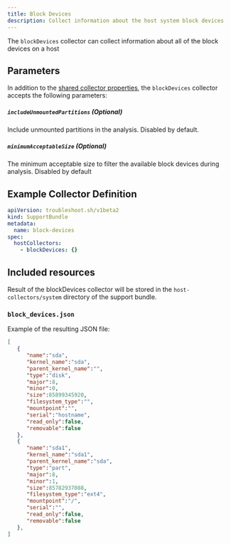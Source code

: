```yaml
---
title: Block Devices
description: Collect information about the host system block devices
---
```


The `blockDevices` collector can collect information about all of the block devices on a host

## Parameters

In addition to the [shared collector properties](/collect/collectors/#shared-properties), the `blockDevices` collector accepts the following parameters:

##### `includeUnmountedPartitions` (Optional)
Include unmounted partitions in the analysis. Disabled by default.

##### `minimumAcceptableSize` (Optional)
The minimum acceptable size to filter the available block devices during analysis. Disabled by default

## Example Collector Definition

```yaml
apiVersion: troubleshoot.sh/v1beta2
kind: SupportBundle
metadata:
  name: block-devices
spec:
  hostCollectors:
    - blockDevices: {}
```


## Included resources

Result of the blockDevices collector will be stored in the `host-collectors/system` directory of the support bundle.

### `block_devices.json`

Example of the resulting JSON file:

```json
[
   {
      "name":"sda",
      "kernel_name":"sda",
      "parent_kernel_name":"",
      "type":"disk",
      "major":8,
      "minor":0,
      "size":85899345920,
      "filesystem_type":"",
      "mountpoint":"",
      "serial":"hostname",
      "read_only":false,
      "removable":false
   },
   {
      "name":"sda1",
      "kernel_name":"sda1",
      "parent_kernel_name":"sda",
      "type":"part",
      "major":8,
      "minor":1,
      "size":85782937088,
      "filesystem_type":"ext4",
      "mountpoint":"/",
      "serial":"",
      "read_only":false,
      "removable":false
   },
]
```

